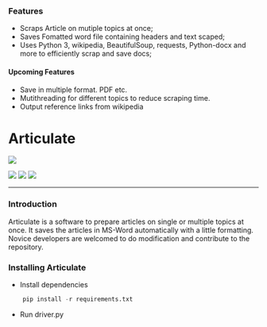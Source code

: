 ### Features

- Scraps Article on mutiple topics at once;
- Saves Fomatted word file containing headers and text scaped;
- Uses Python 3, wikipedia, BeautifulSoup,  requests, Python-docx and more to efficiently scrap and save docs;

#### Upcoming Features
- Save in multiple format. PDF etc.
- Mutithreading for different topics to reduce scraping time.
- Output reference links from wikipedia


# Articulate

![](https://akashnotes.com/img/placeholders/photos/articulate_mini_logo.png)

 ![](https://img.shields.io/badge/release%20date-june-blue.svg) ![](https://img.shields.io/badge/tag-python-brightgreen.svg) ![](https://img.shields.io/badge/release-v1.0.0-blue.svg) 

---
### Introduction
Articulate is a software to prepare articles on single or multiple topics at once. It saves the articles in MS-Word automatically with a little formatting. Novice developers are welcomed to do modification and contribute to the repository.

### Installing Articulate

- Install dependencies

```python
	pip install -r requirements.txt
```

- Run driver.py

